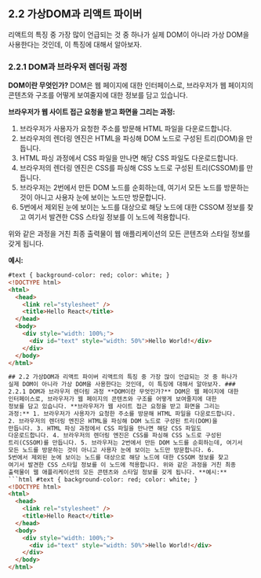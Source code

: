 ## 2.2 가상DOM과 리액트 파이버

리액트의 특징 중 가장 많이 언급되는 것 중 하나가 실제 DOM이 아니라 가상 DOM을 사용한다는 것인데, 이 특징에 대해서 알아보자.

### 2.2.1 DOM과 브라우저 렌더링 과정

**DOM이란 무엇인가?**
DOM은 웹 페이지에 대한 인터페이스로, 브라우저가 웹 페이지의 콘텐츠와 구조를 어떻게 보여줄지에 대한 정보를 담고 있습니다.

**브라우저가 웹 사이트 접근 요청을 받고 화면을 그리는 과정:**

1. 브라우저가 사용자가 요청한 주소를 방문해 HTML 파일을 다운로드합니다.
2. 브라우저의 렌더링 엔진은 HTML을 파싱해 DOM 노드로 구성된 트리(DOM)을 만듭니다.
3. HTML 파싱 과정에서 CSS 파일을 만나면 해당 CSS 파일도 다운로드합니다.
4. 브라우저의 렌더링 엔진은 CSS를 파싱해 CSS 노드로 구성된 트리(CSSOM)를 만듭니다.
5. 브라우저는 2번에서 만든 DOM 노드를 순회하는데, 여기서 모든 노드를 방문하는 것이 아니고 사용자 눈에 보이는 노드만 방문합니다.
6. 5번에서 제외된 눈에 보이는 노드를 대상으로 해당 노드에 대한 CSSOM 정보를 찾고 여기서 발견한 CSS 스타일 정보를 이 노드에 적용합니다.

위와 같은 과정을 거친 최종 출력물이 웹 애플리케이션의 모든 콘텐츠와 스타일 정보를 갖게 됩니다.

**예시:**

````html
#text { background-color: red; color: white; }
<!DOCTYPE html>
<html>
  <head>
    <link rel="stylesheet" />
    <title>Hello React</title>
  </head>
  <body>
    <div style="width: 100%;">
      <div id="text" style="width: 50%">Hello World!</div>
    </div>
  </body>
</html>

## 2.2 가상DOM과 리액트 파이버 리액트의 특징 중 가장 많이 언급되는 것 중 하나가
실제 DOM이 아니라 가상 DOM을 사용한다는 것인데, 이 특징에 대해서 알아보자. ###
2.2.1 DOM과 브라우저 렌더링 과정 **DOM이란 무엇인가?** DOM은 웹 페이지에 대한
인터페이스로, 브라우저가 웹 페이지의 콘텐츠와 구조를 어떻게 보여줄지에 대한
정보를 담고 있습니다. **브라우저가 웹 사이트 접근 요청을 받고 화면을 그리는
과정:** 1. 브라우저가 사용자가 요청한 주소를 방문해 HTML 파일을 다운로드합니다.
2. 브라우저의 렌더링 엔진은 HTML을 파싱해 DOM 노드로 구성된 트리(DOM)을
만듭니다. 3. HTML 파싱 과정에서 CSS 파일을 만나면 해당 CSS 파일도
다운로드합니다. 4. 브라우저의 렌더링 엔진은 CSS를 파싱해 CSS 노드로 구성된
트리(CSSOM)를 만듭니다. 5. 브라우저는 2번에서 만든 DOM 노드를 순회하는데, 여기서
모든 노드를 방문하는 것이 아니고 사용자 눈에 보이는 노드만 방문합니다. 6.
5번에서 제외된 눈에 보이는 노드를 대상으로 해당 노드에 대한 CSSOM 정보를 찾고
여기서 발견한 CSS 스타일 정보를 이 노드에 적용합니다. 위와 같은 과정을 거친 최종
출력물이 웹 애플리케이션의 모든 콘텐츠와 스타일 정보를 갖게 됩니다. **예시:**
```html #text { background-color: red; color: white; }
<!DOCTYPE html>
<html>
  <head>
    <link rel="stylesheet" />
    <title>Hello React</title>
  </head>
  <body>
    <div style="width: 100%;">
      <div id="text" style="width: 50%">Hello World!</div>
    </div>
  </body>
</html>
````
